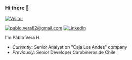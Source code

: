 ### Hi there 👋

[![Visitor](https://visitor-badge.laobi.icu/badge?page_id=Woverinx.Wolverinx)](https://github.com/Wolverinx)

<a href="mailto:pablo.vera82@gmail.com">![pablo.vera82@gmail.com](https://img.shields.io/badge/Gmail-D14836?style=for-the-badge&logo=gmail&logoColor=white)</a>
<a href="https://www.linkedin.com/in/pablo-j-vera-h-79432020/">![LinkedIn](https://img.shields.io/badge/LinkedIn-0077B5?style=for-the-badge&logo=linkedin&logoColor=white)</a>

I'm Pablo Vera H.
- <i>Currently:</i> Senior Analyst on "Caja Los Andes" company
- <i>Previously:</i> Senior Developer Carabineros de Chile



<!--
**Wolverinx/Wolverinx** is a ✨ _special_ ✨ repository because its `README.md` (this file) appears on your GitHub profile.

Here are some ideas to get you started:

- 🔭 I’m currently working on ...
- 🌱 I’m currently learning ...
- 👯 I’m looking to collaborate on ...
- 🤔 I’m looking for help with ...
- 💬 Ask me about ...
- 📫 How to reach me: ...
- 😄 Pronouns: ...
- ⚡ Fun fact: ...
-->
